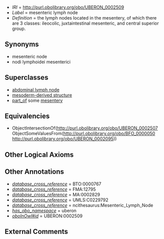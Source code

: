  * *IRI* = http://purl.obolibrary.org/obo/UBERON_0002509
 * *Label* = mesenteric lymph node
 * *Definition* = the lymph nodes located in the mesentery, of which there are 3 classes: ileocolic, juxtaintestinal mesenteric, and central superior group.

## Synonyms

 * mesenteric node
 * nodi lymphoidei mesenterici

## Superclasses

 * [abdominal lymph node](../../UBERON/07/UBERON_0002507.md)
 * [mesoderm-derived structure](../../UBERON/20/UBERON_0004120.md)
 * [part_of](../../BFO/50/BFO_0000050.md) some [mesentery](../../UBERON/95/UBERON_0002095.md)

## Equivalencies

 * ObjectIntersectionOf(<http://purl.obolibrary.org/obo/UBERON_0002507> ObjectSomeValuesFrom(<http://purl.obolibrary.org/obo/BFO_0000050> <http://purl.obolibrary.org/obo/UBERON_0002095>))

## Other Logical Axioms


## Other Annotations

 * *[database_cross_reference](../../ef/oboInOwl#hasDbXref.md)* = BTO:0000767
 * *[database_cross_reference](../../ef/oboInOwl#hasDbXref.md)* = FMA:12795
 * *[database_cross_reference](../../ef/oboInOwl#hasDbXref.md)* = MA:0002829
 * *[database_cross_reference](../../ef/oboInOwl#hasDbXref.md)* = UMLS:C0229792
 * *[database_cross_reference](../../ef/oboInOwl#hasDbXref.md)* = ncithesaurus:Mesenteric_Lymph_Node
 * *[has_obo_namespace](../../ce/oboInOwl#hasOBONamespace.md)* = uberon
 * *[oboInOwl#id](../../id/oboInOwl#id.md)* = UBERON:0002509

## External Comments

